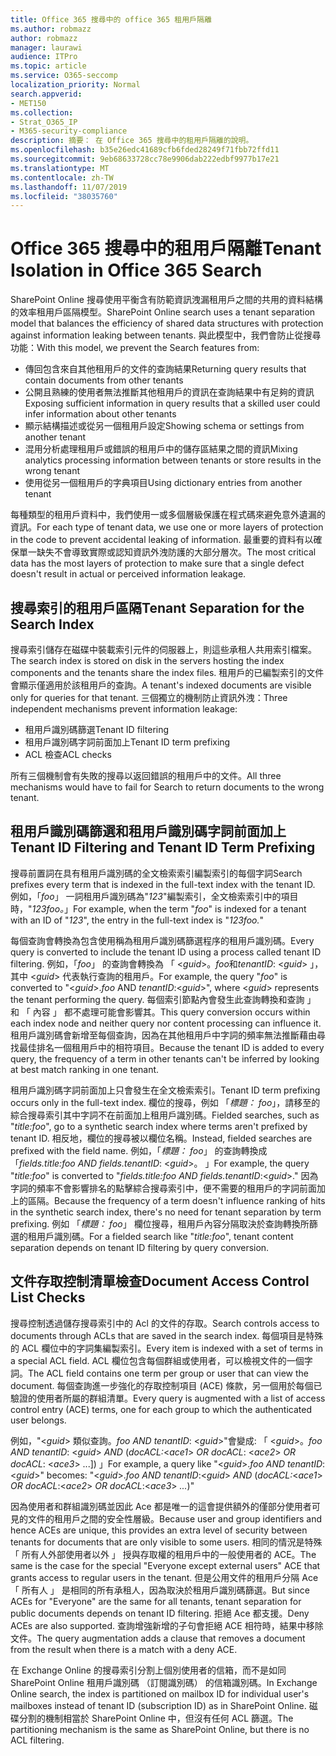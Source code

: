 ```yaml
---
title: Office 365 搜尋中的 office 365 租用戶隔離
ms.author: robmazz
author: robmazz
manager: laurawi
audience: ITPro
ms.topic: article
ms.service: O365-seccomp
localization_priority: Normal
search.appverid:
- MET150
ms.collection:
- Strat_O365_IP
- M365-security-compliance
description: 摘要： 在 Office 365 搜尋中的租用戶隔離的說明。
ms.openlocfilehash: b35e26edc41689cfb6fded28249f71fbb72ffd11
ms.sourcegitcommit: 9eb68633728cc78e9906dab222edbf9977b17e21
ms.translationtype: MT
ms.contentlocale: zh-TW
ms.lasthandoff: 11/07/2019
ms.locfileid: "38035760"
---
```

# <a name="tenant-isolation-in-office-365-search"></a><span data-ttu-id="a7190-103">Office 365 搜尋中的租用戶隔離</span><span class="sxs-lookup"><span data-stu-id="a7190-103">Tenant Isolation in Office 365 Search</span></span>

<span data-ttu-id="a7190-104">SharePoint Online 搜尋使用平衡含有防範資訊洩漏租用戶之間的共用的資料結構的效率租用戶區隔模型。</span><span class="sxs-lookup"><span data-stu-id="a7190-104">SharePoint Online search uses a tenant separation model that balances the efficiency of shared data structures with protection against information leaking between tenants.</span></span> <span data-ttu-id="a7190-105">與此模型中，我們會防止從搜尋功能：</span><span class="sxs-lookup"><span data-stu-id="a7190-105">With this model, we prevent the Search features from:</span></span>

- <span data-ttu-id="a7190-106">傳回包含來自其他租用戶的文件的查詢結果</span><span class="sxs-lookup"><span data-stu-id="a7190-106">Returning query results that contain documents from other tenants</span></span>
- <span data-ttu-id="a7190-107">公開且熟練的使用者無法推斷其他租用戶的資訊在查詢結果中有足夠的資訊</span><span class="sxs-lookup"><span data-stu-id="a7190-107">Exposing sufficient information in query results that a skilled user could infer information about other tenants</span></span>
- <span data-ttu-id="a7190-108">顯示結構描述或從另一個租用戶設定</span><span class="sxs-lookup"><span data-stu-id="a7190-108">Showing schema or settings from another tenant</span></span>
- <span data-ttu-id="a7190-109">混用分析處理租用戶或錯誤的租用戶中的儲存區結果之間的資訊</span><span class="sxs-lookup"><span data-stu-id="a7190-109">Mixing analytics processing information between tenants or store results in the wrong tenant</span></span>
- <span data-ttu-id="a7190-110">使用從另一個租用戶的字典項目</span><span class="sxs-lookup"><span data-stu-id="a7190-110">Using dictionary entries from another tenant</span></span>

<span data-ttu-id="a7190-111">每種類型的租用戶資料中，我們使用一或多個層級保護在程式碼來避免意外遺漏的資訊。</span><span class="sxs-lookup"><span data-stu-id="a7190-111">For each type of tenant data, we use one or more layers of protection in the code to prevent accidental leaking of information.</span></span> <span data-ttu-id="a7190-112">最重要的資料有以確保單一缺失不會導致實際或認知資訊外洩防護的大部分層次。</span><span class="sxs-lookup"><span data-stu-id="a7190-112">The most critical data has the most layers of protection to make sure that a single defect doesn't result in actual or perceived information leakage.</span></span>

## <a name="tenant-separation-for-the-search-index"></a><span data-ttu-id="a7190-113">搜尋索引的租用戶區隔</span><span class="sxs-lookup"><span data-stu-id="a7190-113">Tenant Separation for the Search Index</span></span>

<span data-ttu-id="a7190-114">搜尋索引儲存在磁碟中裝載索引元件的伺服器上，則這些承租人共用索引檔案。</span><span class="sxs-lookup"><span data-stu-id="a7190-114">The search index is stored on disk in the servers hosting the index components and the tenants share the index files.</span></span> <span data-ttu-id="a7190-115">租用戶的已編製索引的文件會顯示僅適用於該租用戶的查詢。</span><span class="sxs-lookup"><span data-stu-id="a7190-115">A tenant's indexed documents are visible only for queries for that tenant.</span></span> <span data-ttu-id="a7190-116">三個獨立的機制防止資訊外洩：</span><span class="sxs-lookup"><span data-stu-id="a7190-116">Three independent mechanisms prevent information leakage:</span></span>

- <span data-ttu-id="a7190-117">租用戶識別碼篩選</span><span class="sxs-lookup"><span data-stu-id="a7190-117">Tenant ID filtering</span></span>
- <span data-ttu-id="a7190-118">租用戶識別碼字詞前面加上</span><span class="sxs-lookup"><span data-stu-id="a7190-118">Tenant ID term prefixing</span></span>
- <span data-ttu-id="a7190-119">ACL 檢查</span><span class="sxs-lookup"><span data-stu-id="a7190-119">ACL checks</span></span>

<span data-ttu-id="a7190-120">所有三個機制會有失敗的搜尋以返回錯誤的租用戶中的文件。</span><span class="sxs-lookup"><span data-stu-id="a7190-120">All three mechanisms would have to fail for Search to return documents to the wrong tenant.</span></span>

## <a name="tenant-id-filtering-and-tenant-id-term-prefixing"></a><span data-ttu-id="a7190-121">租用戶識別碼篩選和租用戶識別碼字詞前面加上</span><span class="sxs-lookup"><span data-stu-id="a7190-121">Tenant ID Filtering and Tenant ID Term Prefixing</span></span>

<span data-ttu-id="a7190-122">搜尋前置詞在具有租用戶識別碼的全文檢索索引編製索引的每個字詞</span><span class="sxs-lookup"><span data-stu-id="a7190-122">Search prefixes every term that is indexed in the full-text index with the tenant ID.</span></span> <span data-ttu-id="a7190-123">例如，「*foo*」 一詞租用戶識別碼為"*123*"編製索引，全文檢索索引中的項目時，"*123foo。*」</span><span class="sxs-lookup"><span data-stu-id="a7190-123">For example, when the term "*foo*" is indexed for a tenant with an ID of "*123*", the entry in the full-text index is "*123foo.*"</span></span>

<span data-ttu-id="a7190-124">每個查詢會轉換為包含使用稱為租用戶識別碼篩選程序的租用戶識別碼。</span><span class="sxs-lookup"><span data-stu-id="a7190-124">Every query is converted to include the tenant ID using a process called tenant ID filtering.</span></span> <span data-ttu-id="a7190-125">例如，「*foo*」 的查詢會轉換為 「 <*guid*>。*foo*和*tenantID*: <*guid*> 」，其中 <*guid*> 代表執行查詢的租用戶。</span><span class="sxs-lookup"><span data-stu-id="a7190-125">For example, the query "*foo*" is converted to "<*guid*>.*foo* AND *tenantID*:<*guid*>", where <*guid*> represents the tenant performing the query.</span></span> <span data-ttu-id="a7190-126">每個索引節點內會發生此查詢轉換和查詢 」 和 「 內容 」 都不處理可能會影響其。</span><span class="sxs-lookup"><span data-stu-id="a7190-126">This query conversion occurs within each index node and neither query nor content processing can influence it.</span></span> <span data-ttu-id="a7190-127">租用戶識別碼會新增至每個查詢，因為在其他租用戶中字詞的頻率無法推斷藉由尋找最佳排名一個租用戶中的相符項目。</span><span class="sxs-lookup"><span data-stu-id="a7190-127">Because the tenant ID is added to every query, the frequency of a term in other tenants can't be inferred by looking at best match ranking in one tenant.</span></span>

<span data-ttu-id="a7190-128">租用戶識別碼字詞前面加上只會發生在全文檢索索引。</span><span class="sxs-lookup"><span data-stu-id="a7190-128">Tenant ID term prefixing occurs only in the full-text index.</span></span> <span data-ttu-id="a7190-129">欄位的搜尋，例如 「*標題： foo*」，請移至的綜合搜尋索引其中字詞不在前面加上租用戶識別碼。</span><span class="sxs-lookup"><span data-stu-id="a7190-129">Fielded searches, such as "*title:foo*", go to a synthetic search index where terms aren't prefixed by tenant ID.</span></span> <span data-ttu-id="a7190-130">相反地，欄位的搜尋被以欄位名稱。</span><span class="sxs-lookup"><span data-stu-id="a7190-130">Instead, fielded searches are prefixed with the field name.</span></span> <span data-ttu-id="a7190-131">例如，「*標題： foo*」 的查詢轉換成 「*fields.title:foo AND fields.tenantID*: <*guid*>。 」</span><span class="sxs-lookup"><span data-stu-id="a7190-131">For example, the query "*title:foo*" is converted to "*fields.title:foo AND fields.tenantID*:<*guid*>."</span></span> <span data-ttu-id="a7190-132">因為字詞的頻率不會影響排名的點擊綜合搜尋索引中，便不需要的租用戶的字詞前面加上的區隔。</span><span class="sxs-lookup"><span data-stu-id="a7190-132">Because the frequency of a term doesn't influence ranking of hits in the synthetic search index, there's no need for tenant separation by term prefixing.</span></span> <span data-ttu-id="a7190-133">例如 「*標題： foo*」 欄位搜尋，租用戶內容分隔取決於查詢轉換所篩選的租用戶識別碼。</span><span class="sxs-lookup"><span data-stu-id="a7190-133">For a fielded search like "*title:foo*", tenant content separation depends on tenant ID filtering by query conversion.</span></span>

## <a name="document-access-control-list-checks"></a><span data-ttu-id="a7190-134">文件存取控制清單檢查</span><span class="sxs-lookup"><span data-stu-id="a7190-134">Document Access Control List Checks</span></span>

<span data-ttu-id="a7190-135">搜尋控制透過儲存搜尋索引中的 Acl 的文件的存取。</span><span class="sxs-lookup"><span data-stu-id="a7190-135">Search controls access to documents through ACLs that are saved in the search index.</span></span> <span data-ttu-id="a7190-136">每個項目是特殊的 ACL 欄位中的字詞集編製索引。</span><span class="sxs-lookup"><span data-stu-id="a7190-136">Every item is indexed with a set of terms in a special ACL field.</span></span> <span data-ttu-id="a7190-137">ACL 欄位包含每個群組或使用者，可以檢視文件的一個字詞。</span><span class="sxs-lookup"><span data-stu-id="a7190-137">The ACL field contains one term per group or user that can view the document.</span></span> <span data-ttu-id="a7190-138">每個查詢進一步強化的存取控制項目 (ACE) 條款，另一個用於每個已驗證的使用者所屬的群組清單。</span><span class="sxs-lookup"><span data-stu-id="a7190-138">Every query is augmented with a list of access control entry (ACE) terms, one for each group to which the authenticated user belongs.</span></span>

<span data-ttu-id="a7190-139">例如，"<*guid*> 類似查詢。*foo AND tenantID*: <*guid*>"會變成: 「 <*guid*>。*foo AND tenantID*: <*guid*> *AND* (*docACL:*<*ace1*> *OR docACL*: <*ace2*> *OR docACL*: <*ace3*> ...]) 」</span><span class="sxs-lookup"><span data-stu-id="a7190-139">For example, a query like "<*guid*>.*foo AND tenantID*:<*guid*>" becomes: "<*guid*>.*foo AND tenantID*:<*guid*> *AND* (*docACL:*<*ace1*> *OR docACL*:<*ace2*> *OR docACL*:<*ace3*> *...*)"</span></span>

<span data-ttu-id="a7190-140">因為使用者和群組識別碼並因此 Ace 都是唯一的這會提供額外的僅部分使用者可見的文件的租用戶之間的安全性層級。</span><span class="sxs-lookup"><span data-stu-id="a7190-140">Because user and group identifiers and hence ACEs are unique, this provides an extra level of security between tenants for documents that are only visible to some users.</span></span> <span data-ttu-id="a7190-141">相同的情況是特殊 「 所有人外部使用者以外 」 授與存取權的租用戶中的一般使用者的 ACE。</span><span class="sxs-lookup"><span data-stu-id="a7190-141">The same is the case for the special "Everyone except external users" ACE that grants access to regular users in the tenant.</span></span> <span data-ttu-id="a7190-142">但是公用文件的租用戶分隔 Ace 「 所有人 」 是相同的所有承租人，因為取決於租用戶識別碼篩選。</span><span class="sxs-lookup"><span data-stu-id="a7190-142">But since ACEs for "Everyone" are the same for all tenants, tenant separation for public documents depends on tenant ID filtering.</span></span> <span data-ttu-id="a7190-143">拒絕 Ace 都支援。</span><span class="sxs-lookup"><span data-stu-id="a7190-143">Deny ACEs are also supported.</span></span> <span data-ttu-id="a7190-144">查詢增強新增的子句會拒絕 ACE 相符時，結果中移除文件。</span><span class="sxs-lookup"><span data-stu-id="a7190-144">The query augmentation adds a clause that removes a document from the result when there is a match with a deny ACE.</span></span>

<span data-ttu-id="a7190-145">在 Exchange Online 的搜尋索引分割上個別使用者的信箱，而不是如同 SharePoint Online 租用戶識別碼 （訂閱識別碼） 的信箱識別碼。</span><span class="sxs-lookup"><span data-stu-id="a7190-145">In Exchange Online search, the index is partitioned on mailbox ID for individual user's mailboxes instead of tenant ID (subscription ID) as in SharePoint Online.</span></span> <span data-ttu-id="a7190-146">磁碟分割的機制相當於 SharePoint Online 中，但沒有任何 ACL 篩選。</span><span class="sxs-lookup"><span data-stu-id="a7190-146">The partitioning mechanism is the same as SharePoint Online, but there is no ACL filtering.</span></span>
